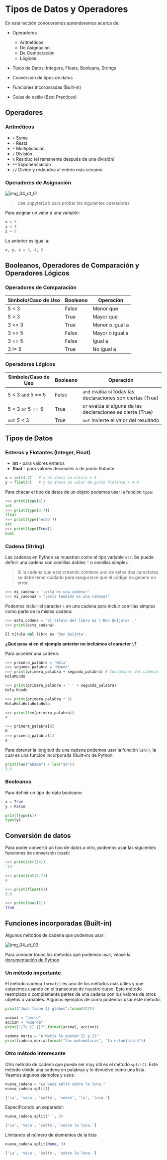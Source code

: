 # Tipos de Datos y Operadores

En esta lección conoceremos aprenderemos acerca de:

- Operadores
	- Aritméticos
	- De Asignación
	- De Comparación
	- Lógicos

- Tipos de Datos: Integers, Floats, Booleans, Strings

- Conversión de tipos de datos

- Funciones incorporadas (Built-in)

- Guías de estilo (Best Practices)

## Operadores

### Aritméticos

-   `+` Suma
-   `-` Resta
-   `*` Multiplicación
-   `/` División
-   `%` Residuo (el remanente después de una división)
-   `**` Exponenciación
-   `//` Divide y redondea al entero más cercano

### Operadores de Asignación

![img_04_dt_01](images/img_04_dt_01.png)

> Use JupyterLab para probar los siguientes operadores

Para asignar un valor a una variable:

```py
x = 3
y = 4
z = 5
```

Lo anterior es igual a:

```py
x, y, z = 3, 4, 5
```

## Booleanos, Operadores de Comparación y Operadores Lógicos

### Operadores de Comparación

| Símbolo/Caso de Uso | Booleano | Operación |
|--|--|--|
| 5 < 3	| False	| Menor que 		|
| 5 > 3	| True	| Mayor que	|
| 3 <= 3| True	| Menor o igual a	|
| 3 >= 5| False	| Mayor o igual a	|
| 3 == 5| False	| Igual a 		|
| 3 != 5| True 	| No igual a 		|

### Operadores Lógicos

| Símbolo/Caso de Uso | Booleano | Operación |
|--|--|--|
| 5 < 3 `and` 5 == 5	| False	| `and` evalúa si todas las declaraciones son ciertas (True)|
| 5 < 3 `or` 5 == 5	| True	| `or` evalúa si alguna de las declaraciones es cierta (True)|
| `not` 5 < 3		| True	| `not` Invierte el valor del resultado|

###

## Tipos de Datos

### Enteros y Flotantes (Integer, Float)

-   **int** - para valores enteros
-   **float** - para valores decimales o de punto flotante

```py
x = int(4.7)   # x es ahora un entero = 4
y = float(4)   # y es ahora un valor de punto flotante = 4.0

```

Para checar el tipo de datos de un objeto podemos usar la función `type`:

```py
>>> print(type(4))
int
>>> print(type(3.7))
float
>>> print(type('esto'))
str
>>> print(type(True))
bool
```

### Cadena (String)

Las cadenas en Python se muestran como el tipo variable `str`. Se puede definir una cadena con comillas dobles `"` o comillas simples `'`

> Si la cadena que está creando contiene uno de estos dos caracteres, se debe tener cuidado para asegurarse que el código no genere un error.

```py
>>> mi_cadena = '¡esta es una cadena!'
>>> mi_cadena2 = "¡esta también es una cadena!"
```

Podemos incluir el caracter `\` en una cadena para incluir comillas simples como parte de la misma cadena:

```py
>>> esta_cadena = 'El título del libro es \'Don Quijote\'.'
>>> print(esta_cadena)
```

```py
El título del libro es 'Don Quijote'.
```

**¿Qué pasa si en el ejemplo anterior no incluimos el caracter `\`?**

Para acceder una cadena:

```py
>>> primera_palabra = 'Hola'
>>> segunda_palabra = 'Mundo'
>>> print(primera_palabra + segunda_palabra) # Concatenar dos cadenas
HolaMundo

>>> print(primera_palabra + ' ' + segunda_palabra)
Hola Mundo

>>> print(primera_palabra * 5)
HolaHolaHolaHolaHola

>>> print(len(primera_palabra))
4
```

```py
>>> primera_palabra[0]
H
>>> primera_palabra[1]
o
```

Para obtener la longitud de una cadena podemos usar la función `len()`, la cual es una función incorporada (Built-in) de Python:

```py
print(len("ababa") / len("ab"))
2.5
```

### Booleanos

Para definir un tipo de dato booleano:

```py
x = True
y = False

print(type(x))
type(y)
```

## Conversión de datos

Para poder convertir un tipo de datos a otro, podemos usar las siguientes funciones de conversión (cast):

```py
>>> print(str(14))
'14'

>>> print(int(4.7))
4

>>> print(float(5))
5.0

>>> print(bool(1))
True
```

## Funciones incorporadas (Built-in)

Algunos métodos de cadena que podemos usar:

![img_04_dt_02](images/img_04_dt_02.png)

Para conocer todos los métodos que podemos usar, véase la [documentación de Python](https://docs.python.org/3.7/library/stdtypes.html#string-methods).

### Un método importante

El método cadena `format()` es uno de los métodos más útiles y que estaremos usando en el transcurso de nuestro curso. Este método reemplaza o complementa partes de una cadena con los valores de otros objetos o variables. Algunos ejemplos de cómo podemos usar este método:

```py
print("Juan tiene {} globos".format(27))
```

```py
animal = "perro"
accion = "muerde"
print("¿Tu {} {}?".format(animal, accion))
```

```py
cadena_maria = "A María le gustan {} y {}"
print(cadena_maria.format("las matemáticas", "la estadística"))
```

### Otro método interesante

Otro método de cadena que puede ser muy útil es el método `split()`. Este método divide una cadena en palabras y lo devuelve como una lista. Veamos algunos ejemplos y usos:

```py
nueva_cadena = "La vaca saltó sobre la luna."
nueva_cadena.split()
```
```py
['La', 'vaca', 'saltó', 'sobre', 'la', 'luna.']
```


Especificando un separador:

```py
nueva_cadena.split(' ', 3)
```
```py
['La', 'vaca', 'saltó', 'sobre la luna.']
```

Limitando el número de elementos de la lista

```py
nueva_cadena.split(None, 3)
```
```py
['La', 'vaca', 'saltó', 'sobre la luna.']
```
